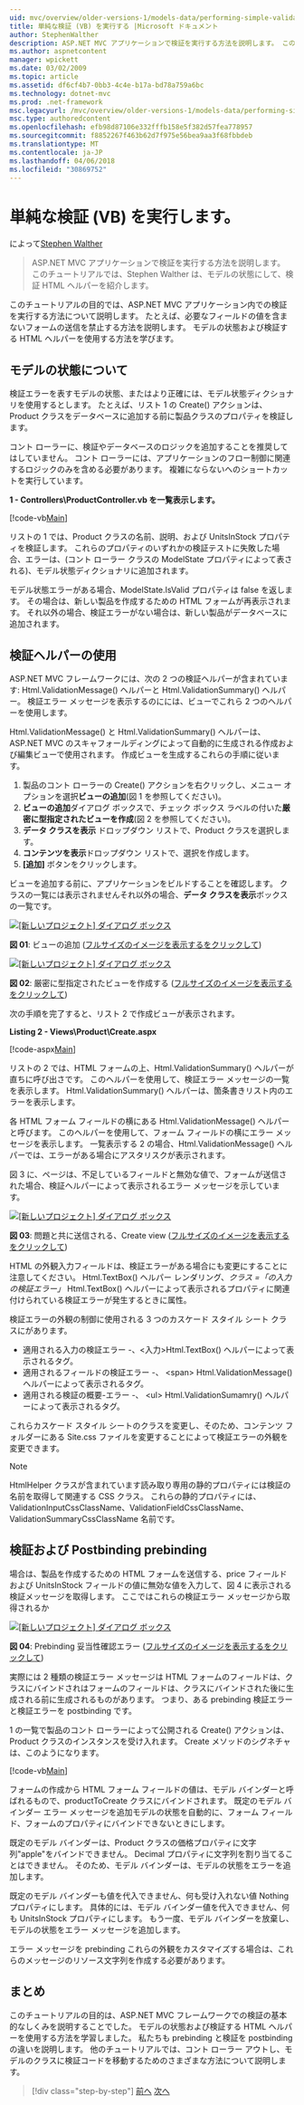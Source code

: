 ```yaml
---
uid: mvc/overview/older-versions-1/models-data/performing-simple-validation-vb
title: 単純な検証 (VB) を実行する |Microsoft ドキュメント
author: StephenWalther
description: ASP.NET MVC アプリケーションで検証を実行する方法を説明します。 このチュートリアルでは、Stephen Walther は、モデルの状態にして検証 HTML ヘルパーを紹介しています.
ms.author: aspnetcontent
manager: wpickett
ms.date: 03/02/2009
ms.topic: article
ms.assetid: df6cf4b7-0bb3-4c4e-b17a-bd78a759a6bc
ms.technology: dotnet-mvc
ms.prod: .net-framework
msc.legacyurl: /mvc/overview/older-versions-1/models-data/performing-simple-validation-vb
msc.type: authoredcontent
ms.openlocfilehash: efb98d87106e332fffb158e5f382d57fea778957
ms.sourcegitcommit: f8852267f463b62d7f975e56bea9aa3f68fbbdeb
ms.translationtype: MT
ms.contentlocale: ja-JP
ms.lasthandoff: 04/06/2018
ms.locfileid: "30869752"
---
```

<a name="performing-simple-validation-vb"></a>単純な検証 (VB) を実行します。
====================
によって[Stephen Walther](https://github.com/StephenWalther)

> ASP.NET MVC アプリケーションで検証を実行する方法を説明します。 このチュートリアルでは、Stephen Walther は、モデルの状態にして、検証 HTML ヘルパーを紹介します。


このチュートリアルの目的では、ASP.NET MVC アプリケーション内での検証を実行する方法について説明します。 たとえば、必要なフィールドの値を含まないフォームの送信を禁止する方法を説明します。 モデルの状態および検証する HTML ヘルパーを使用する方法を学びます。

## <a name="understanding-model-state"></a>モデルの状態について

検証エラーを表すモデルの状態、またはより正確には、モデル状態ディクショナリを使用するとします。 たとえば、リスト 1 の Create() アクションは、Product クラスをデータベースに追加する前に製品クラスのプロパティを検証します。


コント ローラーに、検証やデータベースのロジックを追加することを推奨してはしていません。 コント ローラーには、アプリケーションのフロー制御に関連するロジックのみを含める必要があります。 複雑にならないへのショートカットを実行しています。


**1 - Controllers\ProductController.vb を一覧表示します。**

[!code-vb[Main](performing-simple-validation-vb/samples/sample1.vb)]

リストの 1 では、Product クラスの名前、説明、および UnitsInStock プロパティを検証します。 これらのプロパティのいずれかの検証テストに失敗した場合、エラーは、(コント ローラー クラスの ModelState プロパティによって表される)、モデル状態ディクショナリに追加されます。

モデル状態エラーがある場合、ModelState.IsValid プロパティは false を返します。 その場合は、新しい製品を作成するための HTML フォームが再表示されます。 それ以外の場合、検証エラーがない場合は、新しい製品がデータベースに追加されます。

## <a name="using-the-validation-helpers"></a>検証ヘルパーの使用

ASP.NET MVC フレームワークには、次の 2 つの検証ヘルパーが含まれています: Html.ValidationMessage() ヘルパーと Html.ValidationSummary() ヘルパー。 検証エラー メッセージを表示するのにには、ビューでこれら 2 つのヘルパーを使用します。

Html.ValidationMessage() と Html.ValidationSummary() ヘルパーは、ASP.NET MVC のスキャフォールディングによって自動的に生成される作成および編集ビューで使用されます。 作成ビューを生成するこれらの手順に従います。

1. 製品のコント ローラーの Create() アクションを右クリックし、メニュー オプションを選択**ビューの追加**(図 1 を参照してください)。
2. **ビューの追加**ダイアログ ボックスで、チェック ボックス ラベルの付いた**厳密に型指定されたビューを作成**(図 2 を参照してください)。
3. **データ クラスを表示** ドロップダウン リストで、Product クラスを選択します。
4. **コンテンツを表示**ドロップダウン リストで、選択を作成します。
5. **[追加]** ボタンをクリックします。


ビューを追加する前に、アプリケーションをビルドすることを確認します。 クラスの一覧には表示されませんそれ以外の場合、**データ クラスを表示**ボックスの一覧です。


[![[新しいプロジェクト] ダイアログ ボックス](performing-simple-validation-vb/_static/image1.jpg)](performing-simple-validation-vb/_static/image1.png)

**図 01**: ビューの追加 ([フルサイズのイメージを表示するをクリックして](performing-simple-validation-vb/_static/image2.png))


[![[新しいプロジェクト] ダイアログ ボックス](performing-simple-validation-vb/_static/image2.jpg)](performing-simple-validation-vb/_static/image3.png)

**図 02**: 厳密に型指定されたビューを作成する ([フルサイズのイメージを表示するをクリックして](performing-simple-validation-vb/_static/image4.png))


次の手順を完了すると、リスト 2 で作成ビューが表示されます。

**Listing 2 - Views\Product\Create.aspx**

[!code-aspx[Main](performing-simple-validation-vb/samples/sample2.aspx)]

リストの 2 では、HTML フォームの上、Html.ValidationSummary() ヘルパーが直ちに呼び出さです。 このヘルパーを使用して、検証エラー メッセージの一覧を表示します。 Html.ValidationSummary() ヘルパーは、箇条書きリスト内のエラーを表示します。

各 HTML フォーム フィールドの横にある Html.ValidationMessage() ヘルパーと呼びます。 このヘルパーを使用して、フォーム フィールドの横にエラー メッセージを表示します。 一覧表示する 2 の場合、Html.ValidationMessage() ヘルパーでは、エラーがある場合にアスタリスクが表示されます。

図 3 に、ページは、不足しているフィールドと無効な値で、フォームが送信された場合、検証ヘルパーによって表示されるエラー メッセージを示しています。


[![[新しいプロジェクト] ダイアログ ボックス](performing-simple-validation-vb/_static/image3.jpg)](performing-simple-validation-vb/_static/image5.png)

**図 03**: 問題と共に送信される、Create view ([フルサイズのイメージを表示するをクリックして](performing-simple-validation-vb/_static/image6.png))


HTML の外観入力フィールドは、検証エラーがある場合にも変更にすることに注意してください。 Html.TextBox() ヘルパー レンダリング、*クラス =「の入力の検証エラー」* Html.TextBox() ヘルパーによって表示されるプロパティに関連付けられている検証エラーが発生するときに属性。

検証エラーの外観の制御に使用される 3 つのカスケード スタイル シート クラスにがあります。

- 適用される入力の検証エラー -、&lt;入力&gt;Html.TextBox() ヘルパーによって表示されるタグ。
- 適用されるフィールドの検証エラー -、 &lt;span&gt; Html.ValidationMessage() ヘルパーによって表示されるタグ。
- 適用される検証の概要-エラー -、 &lt;ul&gt; Html.ValidationSumamry() ヘルパーによって表示されるタグ。

これらカスケード スタイル シートのクラスを変更し、そのため、コンテンツ フォルダーにある Site.css ファイルを変更することによって検証エラーの外観を変更できます。

> [!NOTE] 
> 
> HtmlHelper クラスが含まれています読み取り専用の静的プロパティには検証の名前を取得して関連する CSS クラス。 これらの静的プロパティには、ValidationInputCssClassName、ValidationFieldCssClassName、ValidationSummaryCssClassName 名前です。


## <a name="prebinding-validation-and-postbinding-validation"></a>検証および Postbinding prebinding

場合は、製品を作成するための HTML フォームを送信する、price フィールドおよび UnitsInStock フィールドの値に無効な値を入力して、図 4 に表示される検証メッセージを取得します。 ここではこれらの検証エラー メッセージから取得されるか


[![[新しいプロジェクト] ダイアログ ボックス](performing-simple-validation-vb/_static/image4.jpg)](performing-simple-validation-vb/_static/image7.png)

**図 04**: Prebinding 妥当性確認エラー ([フルサイズのイメージを表示するをクリックして](performing-simple-validation-vb/_static/image8.png))


実際には 2 種類の検証エラー メッセージは HTML フォームのフィールドは、クラスにバインドされはフォームのフィールドは、クラスにバインドされた後に生成される前に生成されるものがあります。 つまり、ある prebinding 検証エラーと検証エラーを postbinding です。

1 の一覧で製品のコント ローラーによって公開される Create() アクションは、Product クラスのインスタンスを受け入れます。 Create メソッドのシグネチャは、このようになります。

[!code-vb[Main](performing-simple-validation-vb/samples/sample3.vb)]

フォームの作成から HTML フォーム フィールドの値は、モデル バインダーと呼ばれるもので、productToCreate クラスにバインドされます。 既定のモデル バインダー エラー メッセージを追加モデルの状態を自動的に、フォーム フィールド、フォームのプロパティにバインドできないときにします。

既定のモデル バインダーは、Product クラスの価格プロパティに文字列"apple"をバインドできません。 Decimal プロパティに文字列を割り当てることはできません。 そのため、モデル バインダーは、モデルの状態をエラーを追加します。

既定のモデル バインダーも値を代入できません、何も受け入れない値 Nothing プロパティにします。 具体的には、モデル バインダー値を代入できません、何も UnitsInStock プロパティにします。 もう一度、モデル バインダーを放棄し、モデルの状態をエラー メッセージを追加します。

エラー メッセージを prebinding これらの外観をカスタマイズする場合は、これらのメッセージのリソース文字列を作成する必要があります。

## <a name="summary"></a>まとめ

このチュートリアルの目的は、ASP.NET MVC フレームワークでの検証の基本的なしくみを説明することでした。 モデルの状態および検証する HTML ヘルパーを使用する方法を学習しました。 私たちも prebinding と検証を postbinding の違いを説明します。 他のチュートリアルでは、コント ローラー アウトし、モデルのクラスに検証コードを移動するためのさまざまな方法について説明します。

> [!div class="step-by-step"]
> [前へ](displaying-a-table-of-database-data-vb.md)
> [次へ](validating-with-the-idataerrorinfo-interface-vb.md)
